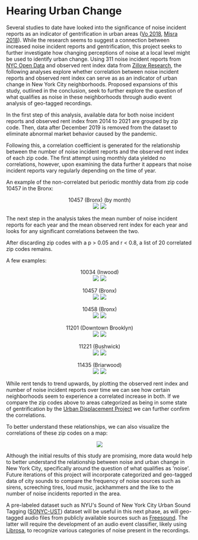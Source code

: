 # Hearing Urban Change

Several studies to date have looked into the significance of noise incident reports as an indicator of gentrification in urban areas ([Vo 2018](https://www.buzzfeednews.com/article/lamvo/gentrification-complaints-311-new-york), [Misra 2018](https://www.bloomberg.com/news/articles/2018-10-18/in-new-york-city-gentrification-brings-more-311-calls)). While the research seems to suggest a connection between increased noise incident reports and gentrification, this project seeks to further investigate how changing perceptions of noise at a local level might be used to identify urban change. Using 311 noise incident reports from [NYC Open Data](https://data.cityofnewyork.us/Social-Services/311-Noise-Complaints/p5f6-bkga/data) and observed rent index data from [Zillow Research](https://www.zillow.com/research/data/), the following analyses explore whether correlation between noise incident reports and observed rent index can serve as as an indicator of urban change in New York City neighborhoods. Proposed expansions of this study, outlined in the conclusion, seek to further explore the question of what qualifies as noise in these neighborhoods through audio event analysis of geo-tagged recordings.

In the first step of this analysis, available data for both noise incident reports and observed rent index from 2014 to 2021 are grouped by zip code. Then, data after December 2019 is removed from the dataset to eliminate abnormal market behavior caused by the pandemic.

Following this, a correlation coefficient is generated for the relationship between the number of noise incident reports and the observed rent index of each zip code. The first attempt using monthly data yielded no correlations, however, upon examining the data further it appears that noise incident reports vary regularly depending on the time of year.

An example of the non-correlated but periodic monthly data from zip code 10457 in the Bronx:

<p align="center">
  10457 (Bronx) (by month)<br>
  <img src="https://github.com/martimgalvao/hearing_urban_change/blob/main/month_plot_rent_noise_output/month_plot_rent_vs_noise10034.png" />
  <img src="https://github.com/martimgalvao/hearing_urban_change/blob/main/months_output/month_output_10457.png" />

The next step in the analysis takes the mean number of noise incident reports for each year and the mean observed rent index for each year and looks for any significant correlations between the two.

After discarding zip codes with a p > 0.05 and r < 0.8, a list of 20 correlated zip codes remains.

A few examples:

<p align="center">
  10034 (Inwood) <br>
  <img src="https://github.com/martimgalvao/hearing_urban_change/blob/main/year_plot_rent_noise_output/year_plot_rent_vs_noise10034.png" />
  <img src="https://github.com/martimgalvao/hearing_urban_change/blob/main/years_output/year_output_10034.png" />
</p>

<p align="center">
  10457 (Bronx) <br>
  <img src="https://github.com/martimgalvao/hearing_urban_change/blob/main/year_plot_rent_noise_output/year_plot_rent_vs_noise10457.png" />
  <img src="https://github.com/martimgalvao/hearing_urban_change/blob/main/years_output/year_output_10457.png" />
</p>

<p align="center">
  10458 (Bronx) <br>
  <img src="https://github.com/martimgalvao/hearing_urban_change/blob/main/year_plot_rent_noise_output/year_plot_rent_vs_noise10458.png" />
  <img src="https://github.com/martimgalvao/hearing_urban_change/blob/main/years_output/year_output_10458.png" />
</p>

<p align="center">
  11201 (Downtown Brooklyn) <br>
  <img src="https://github.com/martimgalvao/hearing_urban_change/blob/main/year_plot_rent_noise_output/year_plot_rent_vs_noise11201.png" />
  <img src="https://github.com/martimgalvao/hearing_urban_change/blob/main/years_output/year_output_11201.png" />
</p>

<p align="center">
  11221 (Bushwick) <br>
  <img src="https://github.com/martimgalvao/hearing_urban_change/blob/main/year_plot_rent_noise_output/year_plot_rent_vs_noise11221.png" />
  <img src="https://github.com/martimgalvao/hearing_urban_change/blob/main/years_output/year_output_11221.png" />
</p>

<p align="center">
  11435 (Briarwood) <br>
  <img src="https://github.com/martimgalvao/hearing_urban_change/blob/main/year_plot_rent_noise_output/year_plot_rent_vs_noise11435.png" />
  <img src="https://github.com/martimgalvao/hearing_urban_change/blob/main/years_output/year_output_11435.png" />
</p>

While rent tends to trend upwards, by plotting the observed rent index and number of noise incident reports over time we can see how certain neighborhoods seem to experience a correlated increase in both. If we compare the zip codes above to areas categorized as being in some state of gentrification by the [Urban Displacement Project](https://www.urbandisplacement.org/maps/ny) we can further confirm the correlations. 

To better understand these relationships, we can also visualize the correlations of these zip codes on a map:

<p align="center">
  <img src="https://github.com/martimgalvao/hearing_urban_change/blob/main/year_r_map.png" />
</p>

Although the initial results of this study are promising, more data would help to better understand the relationship between noise and urban change in New York City, specifically around the question of what qualifies as 'noise'. Future iterations of this project will incorporate categorized and geo-tagged data of city sounds to compare the frequency of noise sources such as sirens, screeching tires, loud music, jackhammers and the like to the number of noise incidents reported in the area.

A pre-labeled dataset such as NYU's Sound of New York City Urban Sound Tagging ([SONYC-UST](https://wp.nyu.edu/sonyc/)) dataset will be useful in this next phase, as will geo-tagged audio files from publicly available sources such as [Freesound](https://freesound.org). The latter will require the development of an audio event classifier, likely using [Librosa](https://librosa.org), to recognize various categories of noise present in the recordings.
